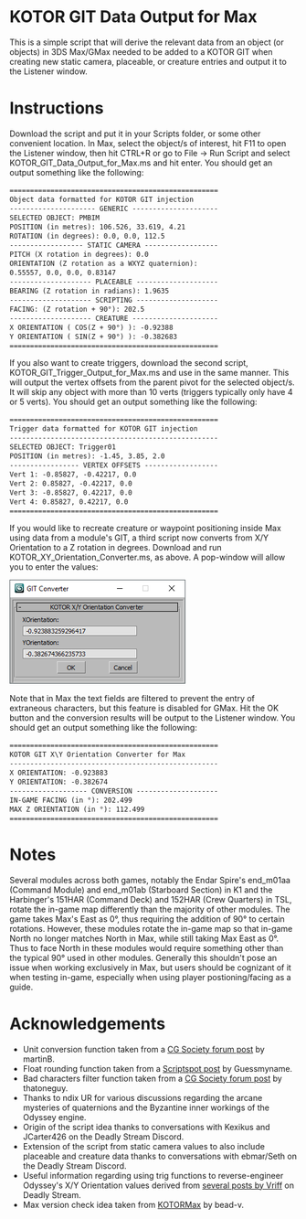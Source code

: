 # KOTOR GIT Data Output for Max
This is a simple script that will derive the relevant data from an object (or objects) in 3DS Max/GMax needed to be added to a KOTOR GIT when creating new static camera, placeable, or creature entries and output it to the Listener window. 

Instructions
============
Download the script and put it in your Scripts folder, or some other convenient location. In Max, select the object/s of interest, hit F11 to open the Listener window, then hit CTRL+R or go to File -> Run Script and select KOTOR_GIT_Data_Output_for_Max.ms and hit enter. You should get an output something like the following:
```
===================================================
Object data formatted for KOTOR GIT injection
--------------------- GENERIC ---------------------
SELECTED OBJECT: PMBIM
POSITION (in metres): 106.526, 33.619, 4.21
ROTATION (in degrees): 0.0, 0.0, 112.5
------------------ STATIC CAMERA ------------------
PITCH (X rotation in degrees): 0.0
ORIENTATION (Z rotation as a WXYZ quaternion):
0.55557, 0.0, 0.0, 0.83147
-------------------- PLACEABLE --------------------
BEARING (Z rotation in radians): 1.9635
-------------------- SCRIPTING --------------------
FACING: (Z rotation + 90°): 202.5
-------------------- CREATURE ---------------------
X ORIENTATION ( COS(Z + 90°) ): -0.92388
Y ORIENTATION ( SIN(Z + 90°) ): -0.382683
===================================================
```
If you also want to create triggers, download the second script, KOTOR_GIT_Trigger_Output_for_Max.ms and use in the same manner. This will output the vertex offsets from the parent pivot for the selected object/s. It will skip any object with more than 10 verts (triggers typically only have 4 or 5 verts). You should get an output something like the following:
```
===================================================
Trigger data formatted for KOTOR GIT injection
---------------------------------------------------
SELECTED OBJECT: Trigger01
POSITION (in metres): -1.45, 3.85, 2.0
----------------- VERTEX OFFSETS ------------------
Vert 1: -0.85827, -0.42217, 0.0
Vert 2: 0.85827, -0.42217, 0.0
Vert 3: -0.85827, 0.42217, 0.0
Vert 4: 0.85827, 0.42217, 0.0
===================================================
```

If you would like to recreate creature or waypoint positioning inside Max using data from a module's GIT, a third script now converts from X/Y Orientation to a Z rotation in degrees. Download and run KOTOR_XY_Orientation_Converter.ms, as above. A pop-window will allow you to enter the values:

![](https://github.com/DarthParametric/KOTOR_GIT_Data_Output_for_Max/blob/main/img/GIT_XYOri_Converter.png?raw=true)

Note that in Max the text fields are filtered to prevent the entry of extraneous characters, but this feature is disabled for GMax. Hit the OK button and the conversion results will be output to the Listener window. You should get an output something like the following:
```
===================================================
KOTOR GIT X\Y Orientation Converter for Max
---------------------------------------------------
X ORIENTATION: -0.923883
Y ORIENTATION: -0.382674
------------------- CONVERSION --------------------
IN-GAME FACING (in °): 202.499
MAX Z ORIENTATION (in °): 112.499
===================================================
```

Notes
============
Several modules across both games, notably the Endar Spire's end_m01aa (Command Module) and end_m01ab (Starboard Section) in K1 and the Harbinger's 151HAR (Command Deck) and 152HAR (Crew Quarters) in TSL, rotate the in-game map differently than the majority of other modules. The game takes Max's East as 0°, thus requiring the addition of 90° to certain rotations. However, these modules rotate the in-game map so that in-game North no longer matches North in Max, while still taking Max East as 0°. Thus to face North in these modules would require something other than the typical 90° used in other modules. Generally this shouldn't pose an issue when working exclusively in Max, but users should be cognizant of it when testing in-game, especially when using player postioning/facing as a guide.

Acknowledgements
============
* Unit conversion function taken from a [CG Society forum post](https://forums.cgsociety.org/t/get-vertex-position-by-coordinate-and-format-the-string/1836100/2) by martinB.
* Float rounding function taken from a [Scriptspot post](http://www.scriptspot.com/forums/3ds-max/general-scripting/printing-out-float-values-to-a-few-decimal-points) by Guessmyname.
* Bad characters filter function taken from a [CG Society forum post](https://forums.cgsociety.org/t/limit-an-edit-box-to-integer-float-value/1299552/3) by thatoneguy.
* Thanks to ndix UR for various discussions regarding the arcane mysteries of quaternions and the Byzantine inner workings of the Odyssey engine.
* Origin of the script idea thanks to conversations with Kexikus and JCarter426 on the Deadly Stream Discord.
* Extension of the script from static camera values to also include placeable and creature data thanks to conversations with ebmar/Seth on the Deadly Stream Discord.
* Useful information regarding using trig functions to reverse-engineer Odyssey's X/Y Orientation values derived from [several posts by Vriff](https://deadlystream.com/topic/2901-gitedit-what-do-you-guys-want/?do=findComment&comment=29621) on Deadly Stream.
* Max version check idea taken from [KOTORMax](https://deadlystream.com/files/file/1151-kotormax/) by bead-v.
